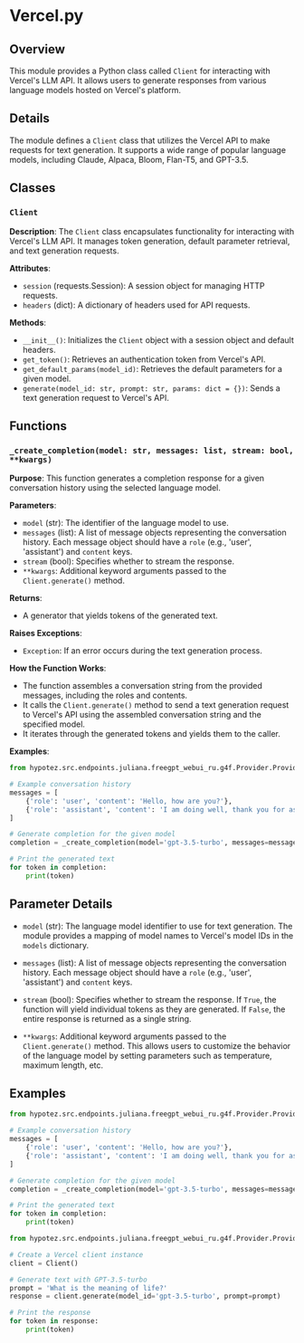 # Vercel.py

## Overview

This module provides a Python class called `Client` for interacting with Vercel's LLM API. It allows users to generate responses from various language models hosted on Vercel's platform.

## Details

The module defines a `Client` class that utilizes the Vercel API to make requests for text generation. It supports a wide range of popular language models, including Claude, Alpaca, Bloom, Flan-T5, and GPT-3.5.

## Classes

### `Client`

**Description**:  The `Client` class encapsulates functionality for interacting with Vercel's LLM API. It manages token generation, default parameter retrieval, and text generation requests.

**Attributes**:
- `session` (requests.Session): A session object for managing HTTP requests.
- `headers` (dict): A dictionary of headers used for API requests.

**Methods**:
- `__init__()`: Initializes the `Client` object with a session object and default headers.
- `get_token()`: Retrieves an authentication token from Vercel's API.
- `get_default_params(model_id)`: Retrieves the default parameters for a given model.
- `generate(model_id: str, prompt: str, params: dict = {})`: Sends a text generation request to Vercel's API.

## Functions

### `_create_completion(model: str, messages: list, stream: bool, **kwargs)`

**Purpose**: This function generates a completion response for a given conversation history using the selected language model. 

**Parameters**:
- `model` (str): The identifier of the language model to use.
- `messages` (list): A list of message objects representing the conversation history. Each message object should have a `role` (e.g., 'user', 'assistant') and `content` keys.
- `stream` (bool): Specifies whether to stream the response.
- `**kwargs`: Additional keyword arguments passed to the `Client.generate()` method.

**Returns**:
- A generator that yields tokens of the generated text.

**Raises Exceptions**:
- `Exception`: If an error occurs during the text generation process.

**How the Function Works**:
- The function assembles a conversation string from the provided messages, including the roles and contents.
- It calls the `Client.generate()` method to send a text generation request to Vercel's API using the assembled conversation string and the specified model.
- It iterates through the generated tokens and yields them to the caller.

**Examples**:
```python
from hypotez.src.endpoints.juliana.freegpt_webui_ru.g4f.Provider.Providers.Vercel import _create_completion

# Example conversation history
messages = [
    {'role': 'user', 'content': 'Hello, how are you?'},
    {'role': 'assistant', 'content': 'I am doing well, thank you for asking!'}
]

# Generate completion for the given model
completion = _create_completion(model='gpt-3.5-turbo', messages=messages)

# Print the generated text
for token in completion:
    print(token)
```

## Parameter Details

- `model` (str): The language model identifier to use for text generation. The module provides a mapping of model names to Vercel's model IDs in the `models` dictionary.

- `messages` (list): A list of message objects representing the conversation history. Each message object should have a `role` (e.g., 'user', 'assistant') and `content` keys.

- `stream` (bool): Specifies whether to stream the response. If `True`, the function will yield individual tokens as they are generated. If `False`, the entire response is returned as a single string.

- `**kwargs`: Additional keyword arguments passed to the `Client.generate()` method. This allows users to customize the behavior of the language model by setting parameters such as temperature, maximum length, etc.

## Examples

```python
from hypotez.src.endpoints.juliana.freegpt_webui_ru.g4f.Provider.Providers.Vercel import _create_completion

# Example conversation history
messages = [
    {'role': 'user', 'content': 'Hello, how are you?'},
    {'role': 'assistant', 'content': 'I am doing well, thank you for asking!'}
]

# Generate completion for the given model
completion = _create_completion(model='gpt-3.5-turbo', messages=messages, stream=True)

# Print the generated text
for token in completion:
    print(token)

```
```python
from hypotez.src.endpoints.juliana.freegpt_webui_ru.g4f.Provider.Providers.Vercel import Client

# Create a Vercel client instance
client = Client()

# Generate text with GPT-3.5-turbo
prompt = 'What is the meaning of life?'
response = client.generate(model_id='gpt-3.5-turbo', prompt=prompt)

# Print the response
for token in response:
    print(token)